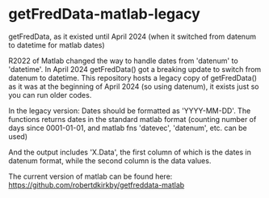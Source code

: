 # getFredData-matlab-legacy
getFredData, as it existed until April 2024 (when it switched from datenum to datetime for matlab dates)

R2022 of Matlab changed the way to handle dates from 'datenum' to 'datetime'. In April 2024 getFredData() got a breaking update to switch from datenum to datetime. This repository hosts a legacy copy of getFredData() as it was at the beginning of April 2024 (so using datenum), it exists just so you can run older codes.

In the legacy version: Dates should be formatted as 'YYYY-MM-DD'. The functions returns dates in the standard matlab format (counting number of days since 0001-01-01, and matlab fns 'datevec', 'datenum', etc. can be used)

And the output includes 'X.Data', the first column of which is the dates in datenum format, while the second column is the data values.

The current version of matlab can be found here: https://github.com/robertdkirkby/getfreddata-matlab
